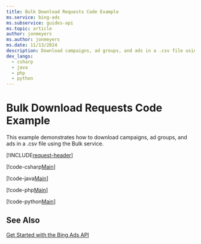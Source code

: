 ```yaml
---
title: Bulk Download Requests Code Example
ms.service: bing-ads
ms.subservice: guides-api
ms.topic: article
author: jonmeyers
ms.author: jonmeyers
ms.date: 11/13/2024
description: Download campaigns, ad groups, and ads in a .csv file using the Bulk service in C#, Java, or Python.
dev_langs:
  - csharp
  - java
  - php
  - python
---
```

# Bulk Download Requests Code Example
This example demonstrates how to download campaigns, ad groups, and ads in a .csv file using the Bulk service.

[!INCLUDE[request-header](./includes/code-tips.md)]

[!code-csharp[Main](../../../BingAds-dotNet-SDK/examples/BingAdsExamples/BingAdsExamplesLibrary/v13/BulkServiceManagerDemo.cs)]

[!code-java[Main](../../../BingAds-Java-SDK/examples/BingAdsDesktopApp/src/main/java/com/microsoft/bingads/examples/v13/BulkServiceManagerDemo.java)]

[!code-php[Main](../../../BingAds-PHP-SDK/samples/V13/BulkDownloadUpload.php)]

[!code-python[Main](../../../BingAds-Python-SDK/examples/v13/bulk_service_manager_demo.py)]

## See Also
[Get Started with the Bing Ads API](get-started.md)  
